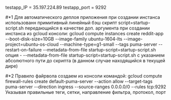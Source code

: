 testapp_IP = 35.197.224.89
testapp_port = 9292

#*1
Для автоматического деплоя приложения при создании инстанса использованн примитивный линейный бэш скрипт
script=startup-script.sh
передающийся в качестве доп. аргумента при создании инстанса из gcloud консоли:
gcloud compute instances create reddit-app  --boot-disk-size=10GB   --image-family ubuntu-1604-lts   --image-project=ubuntu-os-cloud   --machine-type=g1-small   --tags puma-server   --restart-on-failure --metadata-from-file startup-script=startup-script.sh
опция - --metadata-from-file startup-script=startup-script.sh с указанием абсолютного пути до скрипта (в данном случае находящийся в текущей дире)

#*2
Правило файрвола создаем из консоли командой:
gcloud compute firewall-rules create default-puma-server --action allow --target-tags puma-server --direction ingress --source-ranges 0.0.0.0/0 --rules tcp:9292
Указывая правильные теги, сетки, направление фильтра, протокол, порт
